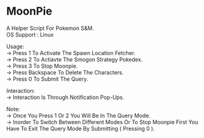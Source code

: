 # MoonPie
A Helper Script For Pokemon S&amp;M.  
OS Support : Linux  
  
  
Usage:  
-> Press 1 To Activate The Spawn Location Fetcher.  
-> Press 2 To Actiavte The Smogon Strategy Pokedex.  
-> Press 3 To Stop Moonpie.  
-> Press Backspace To Delete The Characters.  
-> Press 0 To Submit The Query.  
  
Interaction:  
-> Interaction Is Through Notification Pop-Ups.  
  
Note:  
-> Once You Press 1 Or 2 You Will Be In The Query Mode.  
-> Inorder To Switch Between Different Modes Or To Stop Moonpie First You Have To Exit The Query Mode By Submitting ( Pressing 0 ).  
